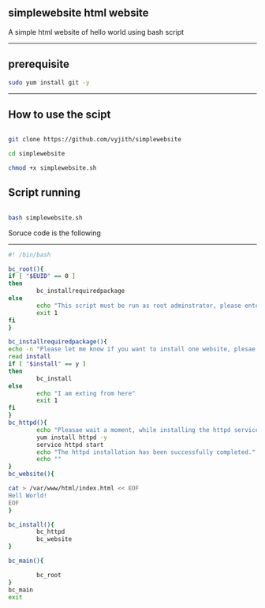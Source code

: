 ## simplewebsite html website 
A simple html website of hello world using bash script

-------------------------------------------------- 

## prerequisite

```sh
sudo yum install git -y
```
-------------------------------------------------- 

How to use the scipt
-------------------------------------------------- 

```sh

git clone https://github.com/vyjith/simplewebsite

cd simplewebsite

chmod +x simplewebsite.sh

```

Script running
-------------------------------------------------- 
``` sh

bash simplewebsite.sh

```

Soruce code is the following

-------------------------------------------------- 

```sh
#! /bin/bash

bc_root(){
if [ "$EUID" == 0 ]
then
        bc_installrequiredpackage
else
        echo "This script must be run as root adminstrator, please enter the command sudo su on the terminal. Thank you"
        exit 1
fi
}

bc_installrequiredpackage(){
echo -n "Please let me know if you want to install one website, plesae enter yes or no! (y/n) : "
read install
if [ "$install" == y ]
then
        bc_install
else
        echo "I am exting from here"
        exit 1
fi
}
bc_httpd(){
        echo "Pleasae wait a moment, while installing the httpd service on this machine.................................................................................................................................................................................................................................................................................................................................................................................."
        yum install httpd -y
        service httpd start
        echo "The httpd installation has been successfully completed."
        echo ""
}
bc_website(){

cat > /var/www/html/index.html << EOF
Hell World!
EOF
}

bc_install(){
        bc_httpd
        bc_website
}

bc_main(){

        bc_root
}
bc_main
exit
```

